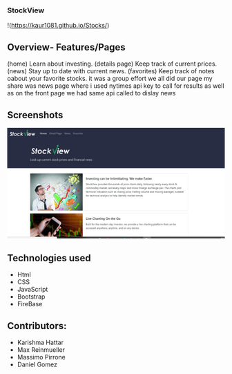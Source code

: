### StockView
!(https://kaur1081.github.io/Stocks/)

## Overview- Features/Pages
(home) Learn about investing.
(details page) Keep track of current prices.
(news) Stay up to date with current news.
(favorites) Keep track of notes oabout your favorite stocks.
it was a group effort
we all did our page 
my share was news page where i used nytimes api key to call for results 
as well as on the front page we had same api called to dislay news

## Screenshots
![Stocks! ](https://github.com/MaxReinmueller/Stock-View/blob/master/assets/images/StockView.jpg)

## Technologies used

- Html
- CSS
- JavaScript
- Bootstrap
- FireBase
## Contributors:
- Karishma Hattar
- Max Reinmueller
- Massimo Pirrone
- Daniel Gomez
